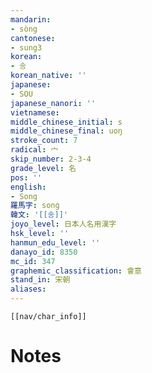 ```yaml
---
mandarin:
- sòng
cantonese:
- sung3
korean:
- 송
korean_native: ''
japanese:
- SOU
japanese_nanori: ''
vietnamese:
middle_chinese_initial: s
middle_chinese_final: uoŋ
stroke_count: 7
radical: 宀
skip_number: 2-3-4
grade_level: 名
pos: ''
english:
- Song
羅馬字: song
韓文: '[[송]]'
joyo_level: 日本人名用漢字
hsk_level: ''
hanmun_edu_level: ''
danayo_id: 8350
mc_id: 347
graphemic_classification: 會意
stand_in: 宋朝
aliases:
---
```

```meta-bind-embed
[[nav/char_info]]
```

# Notes
